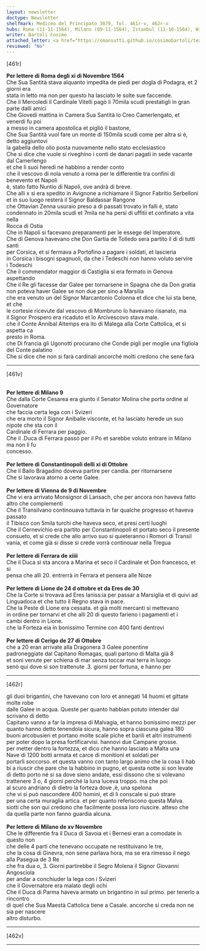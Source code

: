 ```yaml
---
layout: newsletter
doctype: Newsletter
shelfmark: Mediceo del Principato 3079, fol. 461r-v, 462r-v
hubs: Roma (11-11-1564), Milano (09-11-1564), Istanbul (11-10-1564), Wien (09-11-1564), Ferrara (14-11-1564), Lyon (24-10-1564), Hyeres (30-10-1564), Cerigo (27-10-1564), Milano (15-11-1564)
writer: Bartoli Cosimo
attached_letter: <a href="https://smansutti.github.io/cosimobartoli/texts/2977_022/">2977_022</a>
reviewed: "No"
---
```


[461r]  
  
  
<strong>Per lettere di Roma degli xi di Novembre 1564</strong>  
Che Sua Santità stava alquanto impedita de piedi per dogla di Podagra, et 2 giorni era  
stata in letto ma non per questo ha lasciato le solte sue faccende.  
Che il Mercoledi il Cardinale Vitelli pagò li 70mila scudi prestatigli in gran parte dalli amici  
Che Giovedi mattina in Camera Sua Santità lo Creo Camerlengato, et venerdi fu poi  
a messo in camera apostolica et pigliò il bastone,  
Che Sua Santità vuol fare un monte di 150mila scudi come per altra si è, detto aggiuntovi  
la gabella dello olio posta nuovamente nello stato ecclesiastico  
Che si dice che vuole si riveghino i conti de danari pagati in sede vacante dal Camerlengo  
et che li suoi heredi ne habbino a render conto  
che il vescovo di nola venuto a roma per le differentie tra confini di benevento et Napoli  
è, stato fatto Nuntio di Napoli, ove andrà di breve.  
Che alli x si era spedito in Avignone a richiamare il Signor Fabritio Serbelloni  
et in suo luogo resterà il Signor Baldassar Rangone  
che Ottavian Zenna usuraio preso a di passati trovato in falli è, stato  
condennato in 20mila scudi et 7mila ne ha persi di uffitii et confinato a vita nella  
Rocca di Ostia  
Che in Napoli si facevano preparamenti per le essege del Imperatore.  
Che di Genova havevano che Don Gartia de Tolledo sera partito il di di tutti santi  
per Corsica, et si fermava a Portofino a pagare i soldati, et lascieria  
in Corsica i bisogni spagnuoli, da che i Tedeschi non hanno voluto servire  
i Todeschi  
Che il commendator maggior di Castiglia si era fermato in Genova aspettando  
Che il Re gli facesse dar Galee per tornarsene in Spagna che da Don gratia  
non poteva haver Galee se non due per sino a Marsilia  
che era venuto un del Signor Marcantonio Colonna et dice che lui sta bene, et che  
le cortesie ricevute dal vescovo di Mombruno lo havevano risanato, ma  
il Signor Prospero era ricaduto et lo Arcivescovo stava male.  
che il Conte Annibal Altemps era ito di Malega alla Corte Cattolica, et si aspetta ca  
presto in Roma.  
che Di francia gli Ugonotti procurano che Conde pigli per moglie una figliola  
del Conte palatino  
Che si dice che non si farà cardinali ancorché molti credono che sene farà  
  
---  

[461v]  
  
  
<br/><strong>Per lettere di Milano 9</strong>  
Che dalla Corte Cesarea era giunto il Senator Molina che porta ordine al Governatore  
che faccia certa lega con i Svizeri  
che era morto il Signor Aniballe visconte, et ha lasciato herede un suo nipote che sta con il  
Cardinale di Ferrara per paggio.  
Che il .Duca di Ferrara passò per il Po et sarebbe voluto entrare in Milano ma non li fu  
concesso.  
<br/><strong>Per lettere di Constantinopoli delli xi di Ottobre</strong>  
Che il Bailo Bragadino doveva partire per candia. per ritornarsene  
Che si lavorava atorno a certe Galee.  
<br/><strong>Per lettere di Vienna de 9 di Novembre</strong>  
Che vi era arrivato Monsignor di Lansach, che per ancora non haveva fatto altro che complementi  
Che il Transilvano continouava tuttavia in far qualche progresso et haveva passato  
il Tibisco con 5mila turchi che haveva seco, et presi certi luoghi  
Che il Cernevichio era partito per Constantinopoli et portato seco il presente  
consueto, et si crede che allo arrivo suo si quieteranno i Romori di Transil  
vania, et come già si disse si crede vorrà continouar nella Tregua  
<br/><strong>Per lettere di Ferrara de xiiii</strong>  
Che il Duca si sta ancora a Marina et seco il Cardinale et Don francesco, et si  
pensa che alli 20. entrerrà in Ferrara et pensera alle Noze  
<br/><strong>Per lettere di Lione de 24 d ottobre et da Eres de 30</strong>  
Che la Corte si trovava ad Eres Ianiss:ia per passar a Marsiglia et di quivi ad  
Linguadoca et che tutto il Regno stava in pace.  
Che la Peste di Lione era cessata. et già molti mercanti si mettevano  
in ordine per tornarvi et che alli 20 di questo farieno i pagamenti et i  
cambi dentro in Lione.  
che la Forteza eia in bonissimo Termine con 400 fanti dentrovi  
<br/><strong>Per lettere di Cerigo de 27 di Ottobre</strong>  
che a 20 eran arrivate alla Dragonera 3 Galee ponentine  
padroneggiate dal Capitano Romagas, quali partono di Malta già 8  
et soni venute per schiena di mar senza toccar mai terra in luogo  
senò qui dove si son trattenute .3. giorni per fortuna, e hanno per  
  
---  

[462r]  
  
  
gli duoi brigantini, che havevano con loro et annegati 14 huomi et gittate molte robe  
dalle Galee in acqua. Queste per quanto habbian potuto intender dal scrivano di detto  
Capitano vanno a far la impresa di Malvagia, et hanno bonissimo mezzi per  
quanto hanno detto tenendola sicura, hanno sopra ciascuna galea 180  
buoni arcobusieri et portano molte scale piche et barili et altri instrumenti  
per poter dopo la presa fortificarvisi. hannovi due Campane grosse.  
per metter dentro la fortezza, et dico che hanno lasciato a Malta una  
Nave di 1200 botti armata et carce di monitioni et soldati per  
portarli soccorso. et questa vanno con tanto largo animo che la cosa li hab  
bi a riuscir che pare che la habbino in pugno, et questa notte si son levate  
di detto porto né si sa dove sieno andate, essi dissono che si volevano  
trattenere 3 o, 4 giorni perché la luna luceva troppo. ma che poi  
al scuro andriano di dietro la forteza dove ,è, una spelona  
che vi si può nascondere 400 homini, et di lì conscale si può strare  
per una certa muraglia artica. et per quanto referiscono questa Malva.  
siotti che son qui credono che facilmente possa loro riuscire. atteso che  
da quella parte non fanno guardia alcuna.  
<br/><strong>Per lettere di Milano de xv Novembre</strong>  
Che le differentie fra il Duca di Savoia et i Bernesi eran a comodate in questo non  
che delle 4 parti che tenevano occupate ne restituivano le tre,  
che la cosa di Ginevra, non sene parlava hora, ma se era rimesso il nego  
alla Pasegua de 3 Re  
che fra dua o, 3. Giorni partirebbe il Segro Molena il Signor Giovanni Angosciola  
per andar a conchiuder la lega con i Svizeri  
che il Governatore era malato degli ochi  
Che il Duca di Parma haveva armato un brigantino in sul primo. per tenerlo a rincontro  
di quel che Sua Maestà Cattolica tiene a Casale. ancorche si creda non ne sia per nascere  
altro disturbo.  
  
---  

[462v]  
  
  
  
---  

